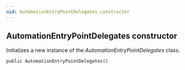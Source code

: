 ```yaml
---
uid: AutomationEntryPointDelegates_constructor
---
```


## AutomationEntryPointDelegates constructor

Initializes a new instance of the *AutomationEntryPointDelegates* class.

```txt
public AutomationEntryPointDelegates()
```
